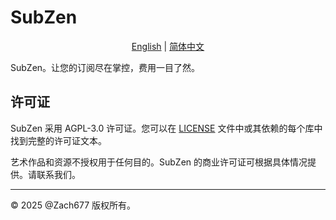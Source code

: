 # SubZen

<p align="center">
  <a href="../../README.md">English</a> |
  <a href="/Resources/i18n/zh-Hans/README.md">简体中文</a>
</p>

SubZen。让您的订阅尽在掌控，费用一目了然。

## 许可证

SubZen 采用 AGPL-3.0 许可证。您可以在 [LICENSE](../../LICENSE) 文件中或其依赖的每个库中找到完整的许可证文本。

艺术作品和资源不授权用于任何目的。SubZen 的商业许可证可根据具体情况提供。请联系我们。

---

© 2025 @Zach677 版权所有。
